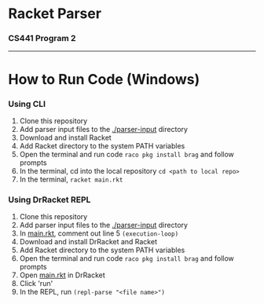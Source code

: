 # Racket Parser
### CS441 Program 2
***
# How to Run Code (Windows)
### Using CLI
1. Clone this repository
2. Add parser input files to the [./parser-input](https://github.com/Vulpolox/CompSci441Program2/tree/main/parser-input) directory
3. Download and install Racket
4. Add Racket directory to the system PATH variables
5. Open the terminal and run code `raco pkg install brag` and follow prompts
6. In the terminal, cd into the local repository `cd <path to local repo>`
7. In the terminal, `racket main.rkt`
### Using DrRacket REPL
1. Clone this repository
2. Add parser input files to the [./parser-input](https://github.com/Vulpolox/CompSci441Program2/tree/main/parser-input) directory
3. In [main.rkt](https://github.com/Vulpolox/CompSci441Program2/blob/main/main.rkt), comment out line 5 `(execution-loop)`
4. Download and install DrRacket and Racket
5. Add Racket directory to the system PATH variables
6. Open the terminal and run code `raco pkg install brag` and follow prompts
7. Open [main.rkt](https://github.com/Vulpolox/CompSci441Program2/blob/main/main.rkt) in DrRacket
8. Click 'run'
9. In the REPL, run `(repl-parse "<file name>")`
